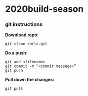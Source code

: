 # 2020build-season
### git instructions 
**Download repo:**
```
git clone <url>.git 
```
**Do a push:**
```
git add <filename>
git commit -m “<commit message>”
git push
```

**Pull down the changes:**
```
git pull
```
